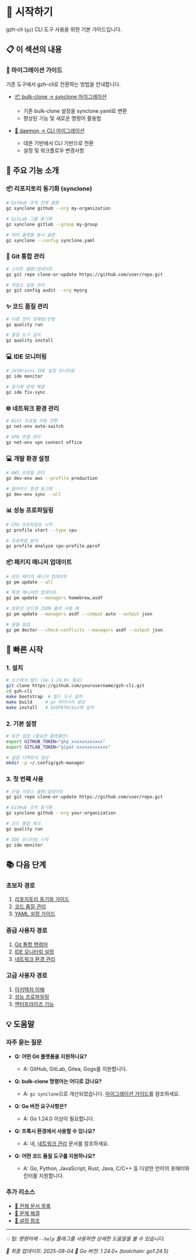 # 🚀 시작하기

gzh-cli (`gz`) CLI 도구 사용을 위한 기본 가이드입니다.

## 📋 이 섹션의 내용

### 🔄 마이그레이션 가이드

기존 도구에서 gzh-cli로 전환하는 방법을 안내합니다.

- [📦 bulk-clone → synclone 마이그레이션](migration-guides/bulk-clone-to-gzh.md)
  - 기존 bulk-clone 설정을 synclone.yaml로 변환
  - 향상된 기능 및 새로운 명령어 활용법

- [🔄 daemon → CLI 마이그레이션](migration-guides/daemon-to-cli.md)
  - 데몬 기반에서 CLI 기반으로 전환
  - 설정 및 워크플로우 변경사항


## 🎯 주요 기능 소개

### 📦 리포지토리 동기화 (synclone)

```bash
# GitHub 조직 전체 클론
gz synclone github --org my-organization

# GitLab 그룹 동기화
gz synclone gitlab --group my-group

# 여러 플랫폼 동시 클론
gz synclone --config synclone.yaml
```

### 🔧 Git 통합 관리

```bash
# 스마트 클론/업데이트
gz git repo clone-or-update https://github.com/user/repo.git

# 저장소 설정 관리
gz git config audit --org myorg
```

### ✨ 코드 품질 관리

```bash
# 다중 언어 포매팅/린팅
gz quality run

# 품질 도구 설치
gz quality install
```

### 💻 IDE 모니터링

```bash
# JetBrains IDE 설정 모니터링
gz ide monitor

# 동기화 문제 해결
gz ide fix-sync
```

### 🌐 네트워크 환경 관리

```bash
# WiFi 프로필 자동 전환
gz net-env auto-switch

# VPN 연결 관리
gz net-env vpn connect office
```

### 💻 개발 환경 설정

```bash
# AWS 프로필 관리
gz dev-env aws --profile production

# 클라우드 환경 동기화
gz dev-env sync --all
```

### 📊 성능 프로파일링

```bash
# CPU 프로파일링 시작
gz profile start --type cpu

# 프로파일 분석
gz profile analyze cpu-profile.pprof
```

### 📦 패키지 매니저 업데이트

```bash
# 모든 패키지 매니저 업데이트
gz pm update --all

# 특정 매니저만 업데이트
gz pm update --managers homebrew,asdf

# 호환성 모드와 JSON 출력 사용 예
gz pm update --managers asdf --compat auto --output json

# 충돌 점검
gz pm doctor --check-conflicts --managers asdf --output json
```

## 🚀 빠른 시작

### 1. 설치

```bash
# 소스에서 빌드 (Go 1.24.0+ 필요)
git clone https://github.com/yourusername/gzh-cli.git
cd gzh-cli
make bootstrap  # 빌드 도구 설치
make build     # gz 바이너리 생성
make install   # $GOPATH/bin에 설치
```

### 2. 기본 설정

```bash
# 토큰 설정 (필요한 플랫폼만)
export GITHUB_TOKEN="ghp_xxxxxxxxxxxx"
export GITLAB_TOKEN="glpat-xxxxxxxxxxxx"

# 설정 디렉토리 생성
mkdir -p ~/.config/gzh-manager
```

### 3. 첫 번째 사용

```bash
# 단일 저장소 클론/업데이트
gz git repo clone-or-update https://github.com/user/repo.git

# GitHub 조직 동기화
gz synclone github --org your-organization

# 코드 품질 체크
gz quality run

# IDE 모니터링 시작
gz ide monitor
```

## 📚 다음 단계

### 초보자 경로

1. [리포지토리 동기화 가이드](../03-core-features/synclone-guide.md)
2. [코드 품질 관리](../03-core-features/quality-management.md)
3. [YAML 설정 가이드](../04-configuration/yaml-guide.md)

### 중급 사용자 경로

1. [Git 통합 명령어](../03-core-features/git-unified-command.md)
2. [IDE 모니터링 설정](../03-core-features/ide-management.md)
3. [네트워크 환경 관리](../03-core-features/network-management/)

### 고급 사용자 경로

1. [아키텍처 이해](../02-architecture/overview.md)
2. [성능 프로파일링](../03-core-features/performance-profiling.md)
3. [엔터프라이즈 기능](../09-enterprise/)

## 💡 도움말

### 자주 묻는 질문

- **Q: 어떤 Git 플랫폼을 지원하나요?**
  - A: GitHub, GitLab, Gitea, Gogs를 지원합니다.

- **Q: bulk-clone 명령어는 어디로 갔나요?**
  - A: `gz synclone`으로 개선되었습니다. [마이그레이션 가이드](migration-guides/bulk-clone-to-gzh.md)를 참조하세요.

- **Q: Go 버전 요구사항은?**
  - A: Go 1.24.0 이상이 필요합니다.

- **Q: 프록시 환경에서 사용할 수 있나요?**
  - A: 네, [네트워크 관리](../03-core-features/network-management/) 문서를 참조하세요.

- **Q: 어떤 코드 품질 도구를 지원하나요?**
  - A: Go, Python, JavaScript, Rust, Java, C/C++ 등 다양한 언어의 포매터와 린터를 지원합니다.

### 추가 리소스

- [📖 전체 문서 목록](../INDEX.md)
- [🐛 문제 해결](../06-development/debugging-guide.md)
- [🔧 설정 참조](../04-configuration/)

---

_💡 팁: 명령어에 `--help` 플래그를 사용하면 상세한 도움말을 볼 수 있습니다._

_📅 최종 업데이트: 2025-08-04_
_🔧 Go 버전: 1.24.0+ (toolchain: go1.24.5)_
